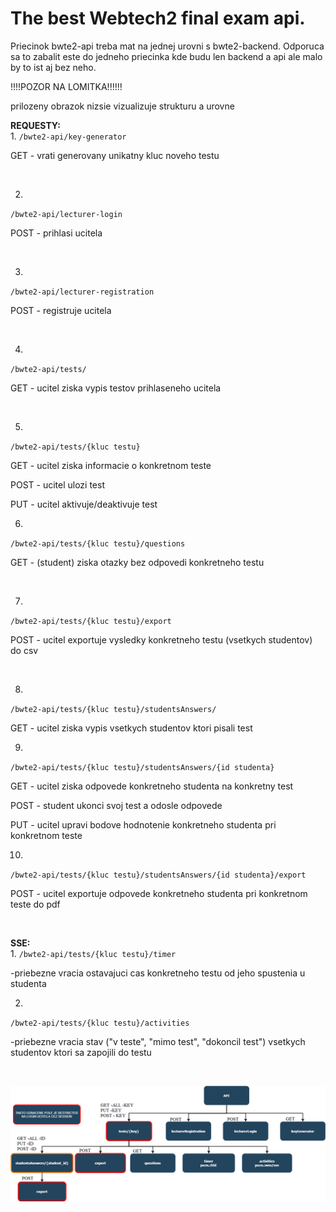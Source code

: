 # The best Webtech2 final exam api.


Priecinok bwte2-api treba mat na jednej urovni s bwte2-backend. Odporuca sa to zabalit este do jedneho priecinka kde budu len backend a api ale malo by to ist aj bez neho.


!!!!POZOR NA LOMITKA!!!!!!

prilozeny obrazok nizsie vizualizuje strukturu a urovne


**REQUESTY:**
  <br/>
1.
`/bwte2-api/key-generator`

GET - vrati generovany unikatny kluc noveho testu

  <br/>

2.
`/bwte2-api/lecturer-login`

POST - prihlasi ucitela
  
<br/>

3.
`/bwte2-api/lecturer-registration`

POST - registruje ucitela

  <br/>

4.
`/bwte2-api/tests/`

GET - ucitel ziska vypis testov prihlaseneho ucitela
  
<br/>

5.
`/bwte2-api/tests/{kluc testu}`

GET - ucitel ziska informacie o konkretnom teste

POST - ucitel ulozi test

PUT - ucitel aktivuje/deaktivuje test
  <br/>


6.
`/bwte2-api/tests/{kluc testu}/questions`

GET - (student) ziska  otazky bez odpovedi konkretneho testu


  <br/>

7.
`/bwte2-api/tests/{kluc testu}/export`

POST - ucitel exportuje vysledky konkretneho testu (vsetkych studentov) do csv

  <br/>

8.
`/bwte2-api/tests/{kluc testu}/studentsAnswers/`

GET - ucitel ziska vypis vsetkych studentov ktori pisali test
<br/>
  

9.
`/bwte2-api/tests/{kluc testu}/studentsAnswers/{id studenta}`

GET - ucitel ziska odpovede konkretneho studenta na konkretny test

POST - student ukonci svoj test a odosle odpovede

PUT - ucitel upravi bodove hodnotenie konkretneho studenta pri konkretnom teste
<br/>
  

10.
`/bwte2-api/tests/{kluc testu}/studentsAnswers/{id studenta}/export`

POST - ucitel exportuje odpovede konkretneho studenta pri konkretnom teste do pdf

  <br/>


**SSE:**
  <br/>
1.
`/bwte2-api/tests/{kluc testu}/timer`

-priebezne vracia ostavajuci cas konkretneho testu od jeho spustenia u studenta
  <br/>

2.
`/bwte2-api/tests/{kluc testu}/activities`

-priebezne vracia stav ("v teste", "mimo test", "dokoncil test") vsetkych studentov ktori sa zapojili do testu
  
<br/>


![alt text](./documentation-resources/wte2-api.png)